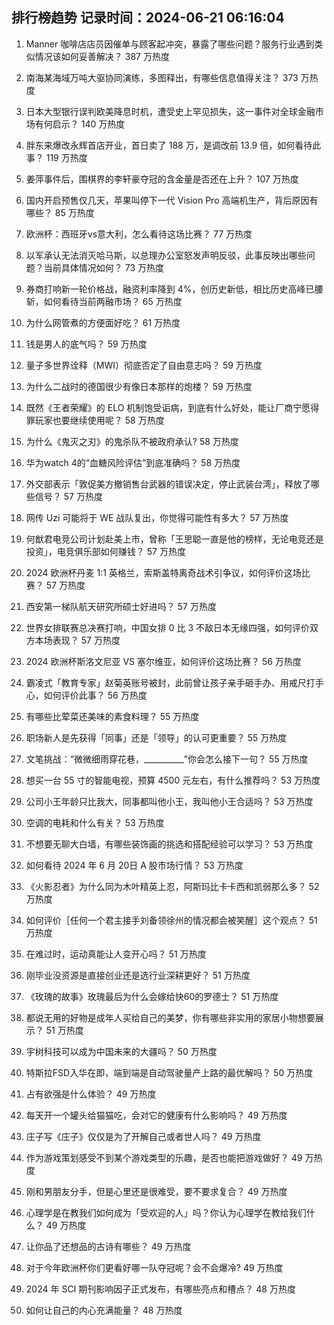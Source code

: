 
## 排行榜趋势 记录时间：2024-06-21 06:16:04
  
  1. Manner 咖啡店店员因催单与顾客起冲突，暴露了哪些问题？服务行业遇到类似情况该如何妥善解决？ 387 万热度
    
  2. 南海某海域万吨大驱协同演练，多图释出，有哪些信息值得关注？ 373 万热度
    
  3. 日本大型银行误判欧美降息时机，遭受史上罕见损失，这一事件对全球金融市场有何启示？ 140 万热度
    
  4. 胖东来爆改永辉首店开业，首日卖了 188 万，是调改前 13.9 倍，如何看待此事？ 119 万热度
    
  5. 姜萍事件后，围棋界的李轩豪夺冠的含金量是否还在上升？ 107 万热度
    
  6. 国内开启预售仅几天，苹果叫停下一代 Vision Pro 高端机生产，背后原因有哪些？ 85 万热度
    
  7. 欧洲杯：西班牙vs意大利​，怎么看待这场比赛？ 77 万热度
    
  8. 以军承认无法消灭哈马斯，以总理办公室怒发声明反驳，此事反映出哪些问题？当前具体情况如何？ 73 万热度
    
  9. 券商打响新一轮价格战，融资利率降到 4%，创历史新低，相比历史高峰已腰斩，如何看待当前两融市场？ 65 万热度
    
  10. 为什么网管煮的方便面好吃？ 61 万热度
    
  11. 钱是男人的底气吗？ 59 万热度
    
  12. 量子多世界诠释（MWI）彻底否定了自由意志吗？ 59 万热度
    
  13. 为什么二战时的德国很少有像日本那样的炮楼？ 59 万热度
    
  14. 既然《王者荣耀》的 ELO 机制饱受诟病，到底有什么好处，能让厂商宁愿得罪玩家也要继续使用呢？ 58 万热度
    
  15. 为什么《鬼灭之刃》的鬼杀队不被政府承认? 58 万热度
    
  16. 华为watch 4的“血糖风险评估”到底准确吗？ 58 万热度
    
  17. 外交部表示「敦促美方撤销售台武器的错误决定，停止武装台湾」，释放了哪些信号？ 57 万热度
    
  18. 网传 Uzi 可能将于 WE 战队复出，你觉得可能性有多大？ 57 万热度
    
  19. 何猷君电竞公司计划赴美上市，曾称「王思聪一直是他的榜样，无论电竞还是投资」，电竞俱乐部如何赚钱？ 57 万热度
    
  20. 2024 欧洲杯丹麦 1:1 英格兰，索斯盖特离奇战术引争议，如何评价这场比赛？ 57 万热度
    
  21. 西安第一梯队航天研究所硕士好进吗？ 57 万热度
    
  22. 世界女排联赛总决赛打响，中国女排 0 比 3 不敌日本无缘四强，如何评价双方本场表现？ 57 万热度
    
  23. 2024 欧洲杯斯洛文尼亚 VS 塞尔维亚，如何评价这场比赛？ 56 万热度
    
  24. 霸凌式「教育专家」赵菊英账号被封，此前曾让孩子亲手砸手办、用戒尺打手心，如何评价此事？ 56 万热度
    
  25. 有哪些比荤菜还美味的素食料理？ 55 万热度
    
  26. 职场新人是先获得「同事」还是「领导」的认可更重要？ 55 万热度
    
  27. 文笔挑战：“微微细雨穿花巷，__________”你会怎么接下一句？ 55 万热度
    
  28. 想买一台 55 寸的智能电视，预算 4500 元左右，有什么推荐吗？ 53 万热度
    
  29. 公司小王年龄只比我大，同事都叫他小王，我叫他小王合适吗？ 53 万热度
    
  30. 空调的电耗和什么有关？ 53 万热度
    
  31. 不想要无聊大白墙，有哪些装饰画的挑选和搭配经验可以学习？ 53 万热度
    
  32. 如何看待 2024 年 6 月 20日 A 股市场行情？ 53 万热度
    
  33. 《火影忍者》为什么同为木叶精英上忍，阿斯玛比卡卡西和凯弱那么多？ 52 万热度
    
  34. 如何评价［任何一个君主接手刘备领徐州的情况都会被笑醒］这个观点？ 51 万热度
    
  35. 在难过时，运动真能让人变开心吗？ 51 万热度
    
  36. 刚毕业没资源是直接创业还是选行业深耕更好？ 51 万热度
    
  37. 《玫瑰的故事》玫瑰最后为什么会嫁给快60的罗德士？ 51 万热度
    
  38. 都说无用的好物是成年人买给自己的美梦，你有哪些非实用的家居小物想要展示？ 51 万热度
    
  39. 宇树科技可以成为中国未来的大疆吗？ 50 万热度
    
  40. 特斯拉FSD入华在即，端到端是自动驾驶量产上路的最优解吗？ 50 万热度
    
  41. 占有欲强是什么体验？ 49 万热度
    
  42. 每天开一个罐头给猫猫吃，会对它的健康有什么影响吗？ 49 万热度
    
  43. 庄子写《庄子》仅仅是为了开解自己或者世人吗？ 49 万热度
    
  44. 作为游戏策划感受不到某个游戏类型的乐趣，是否也能把游戏做好？ 49 万热度
    
  45. 刚和男朋友分手，但是心里还是很难受，要不要求复合？ 49 万热度
    
  46. 心理学是在教我们如何成为「受欢迎的人」吗？你认为心理学在教给我们什么？ 49 万热度
    
  47. 让你品了还想品的古诗有哪些？ 49 万热度
    
  48. 对于今年欧洲杯你们更看好哪一队夺冠呢？会不会爆冷? 49 万热度
    
  49. 2024 年 SCI 期刊影响因子正式发布，有哪些亮点和槽点？ 48 万热度
    
  50. 如何让自己的内心充满能量？ 48 万热度
    